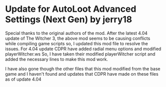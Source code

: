 # Update for AutoLoot Advanced Settings (Next Gen) by jerry18

Special thanks to the original authors of the mod.
After the latest 4.04 update of The Witcher 3, the above mod seems to be causing conflicts while compiling game scripts so, I updated this mod file to resolve the issues.
For 4.04 update CDPR have added radial menu options and modified playerWitcher.ws
So, I have taken their modified playerWitcher script and added the necessary lines to make this mod work.

I have also gone though the other files that this mod modified from the base game and I haven't found and updates that CDPR have made on these files as of update 4.04
